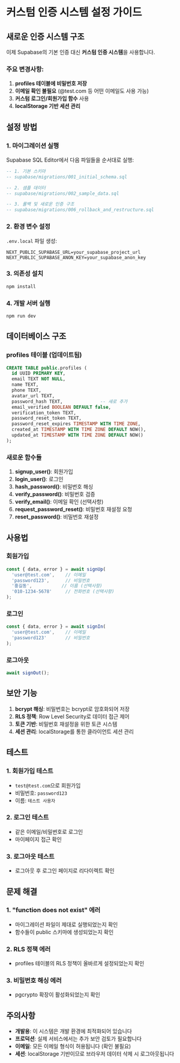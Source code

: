 # 커스텀 인증 시스템 설정 가이드

## 새로운 인증 시스템 구조

이제 Supabase의 기본 인증 대신 **커스텀 인증 시스템**을 사용합니다.

### 주요 변경사항:

1. **profiles 테이블에 비밀번호 저장**
2. **이메일 확인 불필요** (@test.com 등 어떤 이메일도 사용 가능)
3. **커스텀 로그인/회원가입 함수** 사용
4. **localStorage 기반 세션 관리**

## 설정 방법

### 1. 마이그레이션 실행

Supabase SQL Editor에서 다음 파일들을 순서대로 실행:

```sql
-- 1. 기본 스키마
-- supabase/migrations/001_initial_schema.sql

-- 2. 샘플 데이터
-- supabase/migrations/002_sample_data.sql

-- 3. 롤백 및 새로운 인증 구조
-- supabase/migrations/006_rollback_and_restructure.sql
```

### 2. 환경 변수 설정

`.env.local` 파일 생성:
```env
NEXT_PUBLIC_SUPABASE_URL=your_supabase_project_url
NEXT_PUBLIC_SUPABASE_ANON_KEY=your_supabase_anon_key
```

### 3. 의존성 설치

```bash
npm install
```

### 4. 개발 서버 실행

```bash
npm run dev
```

## 데이터베이스 구조

### profiles 테이블 (업데이트됨)
```sql
CREATE TABLE public.profiles (
  id UUID PRIMARY KEY,
  email TEXT NOT NULL,
  name TEXT,
  phone TEXT,
  avatar_url TEXT,
  password_hash TEXT,              -- 새로 추가
  email_verified BOOLEAN DEFAULT false,
  verification_token TEXT,
  password_reset_token TEXT,
  password_reset_expires TIMESTAMP WITH TIME ZONE,
  created_at TIMESTAMP WITH TIME ZONE DEFAULT NOW(),
  updated_at TIMESTAMP WITH TIME ZONE DEFAULT NOW()
);
```

### 새로운 함수들

1. **signup_user()**: 회원가입
2. **login_user()**: 로그인
3. **hash_password()**: 비밀번호 해싱
4. **verify_password()**: 비밀번호 검증
5. **verify_email()**: 이메일 확인 (선택사항)
6. **request_password_reset()**: 비밀번호 재설정 요청
7. **reset_password()**: 비밀번호 재설정

## 사용법

### 회원가입
```typescript
const { data, error } = await signUp(
  'user@test.com',    // 이메일
  'password123',      // 비밀번호
  '홍길동',           // 이름 (선택사항)
  '010-1234-5678'     // 전화번호 (선택사항)
);
```

### 로그인
```typescript
const { data, error } = await signIn(
  'user@test.com',    // 이메일
  'password123'       // 비밀번호
);
```

### 로그아웃
```typescript
await signOut();
```

## 보안 기능

1. **bcrypt 해싱**: 비밀번호는 bcrypt로 암호화되어 저장
2. **RLS 정책**: Row Level Security로 데이터 접근 제어
3. **토큰 기반**: 비밀번호 재설정을 위한 토큰 시스템
4. **세션 관리**: localStorage를 통한 클라이언트 세션 관리

## 테스트

### 1. 회원가입 테스트
- `test@test.com`으로 회원가입
- 비밀번호: `password123`
- 이름: `테스트 사용자`

### 2. 로그인 테스트
- 같은 이메일/비밀번호로 로그인
- 마이페이지 접근 확인

### 3. 로그아웃 테스트
- 로그아웃 후 로그인 페이지로 리다이렉트 확인

## 문제 해결

### 1. "function does not exist" 에러
- 마이그레이션 파일이 제대로 실행되었는지 확인
- 함수들이 public 스키마에 생성되었는지 확인

### 2. RLS 정책 에러
- profiles 테이블의 RLS 정책이 올바르게 설정되었는지 확인

### 3. 비밀번호 해싱 에러
- pgcrypto 확장이 활성화되었는지 확인

## 주의사항

- **개발용**: 이 시스템은 개발 환경에 최적화되어 있습니다
- **프로덕션**: 실제 서비스에서는 추가 보안 검토가 필요합니다
- **이메일**: 모든 이메일 형식이 허용됩니다 (확인 불필요)
- **세션**: localStorage 기반이므로 브라우저 데이터 삭제 시 로그아웃됩니다
